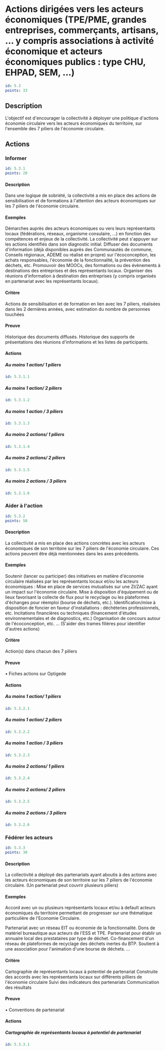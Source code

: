 # Actions dirigées vers les acteurs économiques (TPE/PME, grandes entreprises, commerçants, artisans, … y compris associations à activité économique et acteurs économiques publics : type CHU, EHPAD, SEM, ...)
```yaml
id: 5.3
points: 33
```
## Description
L'objectif est d'encourager la collectivité à déployer une politique d'actions économie circulaire vers les acteurs économiques du territoire,  sur l'ensemble des 7 piliers de l'économie circulaire.

## Actions
### Informer
```yaml
id: 5.3.1
points: 20
```
#### Description
Dans une logique de sobriété, la collectivité a mis en place des actions de sensibilisation et de formations à l'attention des acteurs économiques sur les 7 piliers de l'économie circulaire.

#### Exemples
Démarches auprès des acteurs économiques ou vers leurs représentants locaux (fédérations, réseaux, organisme consulaire, …) en fonction des compétences et enjeux de la collectivité. La collectivité peut s'appuyer sur les actions identifiés dans son diagnostic initial.
Diffuser des documents d'information (déjà disponibles auprès des Communautés de commune, Conseils régionaux, ADEME ou réalisé en propre) sur l'écoconception, les achats responsables, l'économie de la fonctionnalité, la prévention des déchets, etc.
Promouvoir des MOOCs, des formations ou des évènements à destinations des entreprises et des représentants locaux.
Organiser des réunions d'information à destination des entreprises (y compris organisés en partenariat avec les représentants locaux).

#### Critère
Actions de sensibilisation et de formation en lien avec les 7 piliers, réalisées dans les 2 dernières années, avec estimation du nombre de personnes touchées

#### Preuve
Historique des documents diffusés.
Historique des supports de présentations des réunions d'informations et les listes de participants.

#### Actions
##### Au moins 1 action/ 1 piliers
```yaml
id: 5.3.1.1
```

##### Au moins 1 action/ 2 piliers
```yaml
id: 5.3.1.2
```

##### Au moins 1 action / 3 piliers
```yaml
id: 5.3.1.3
```

##### Au moins 2 actions/ 1 piliers
```yaml
id: 5.3.1.4
```

##### Au moins 2 actions/ 2 piliers
```yaml
id: 5.3.1.5
```

##### Au moins 2 actions / 3 piliers
```yaml
id: 5.3.1.6
```


### Aider à l'action
```yaml
id: 5.3.2
points: 50
```
#### Description
La collectivité a mis en place des actions concrètes avec les acteurs économiques de son territoire sur les 7 piliers de l'économie circulaire.
Ces actions peuvent être déjà mentionnées dans les axes précédents.

#### Exemples
Soutenir (lancer ou participer) des initiatives en matière d'économie circulaire  réalisées par les représentants locaux et/ou les acteurs économiques :
Mise en place de services mutualisés sur une ZI/ZAC ayant un impact sur l'économie circulaire.
Mise à disposition d'équipement ou de lieux favorisant la collecte de flux pour le recyclage ou les plateformes d'échanges pour réemploi (bourse de déchets, etc.).
Identification/mise à disposition de foncier en faveur d'installations : déchèteries professionnels, etc.
Incitations financières ou techniques (financement d'études environnementales et de diagnostics, etc.)
Organisation de concours autour de l'écoconception, etc.
...
(S'aider des trames filières pour identifier d'autres actions)

#### Critère
Action(s) dans chacun des 7 piliers

#### Preuve
• Fiches actions sur Optigede

#### Actions
##### Au moins 1 action/ 1 piliers
```yaml
id: 5.3.2.1
```

##### Au moins 1 action/ 2 piliers
```yaml
id: 5.3.2.2
```

##### Au moins 1 action / 3 piliers
```yaml
id: 5.3.2.3
```

##### Au moins 2 actions/ 1 piliers
```yaml
id: 5.3.2.4
```

##### Au moins 2 actions/ 2 piliers
```yaml
id: 5.3.2.5
```

##### Au moins 2 actions / 3 piliers
```yaml
id: 5.3.2.6
```


### Fédérer les acteurs
```yaml
id: 5.3.3
points: 30
```
#### Description
La collectivité a déployé des partenariats ayant aboutis à des actions avec les acteurs économiques de son territoire sur les 7 piliers de l'économie circulaire.
(Un partenariat peut couvrir plusieurs piliers)

#### Exemples
Accord avec un ou plusieurs représentants locaux et/ou à default acteurs économiques du territoire permettant de progresser sur une thématique particulière de l'Economie Circulaire.

Partenariat avec un réseau EIT ou économie de la fonctionnalité.
Dons de matériel bureautique aux acteurs de l'ESS et TPE.
Partenariat pour établir un annuaire local des prestataires par type de déchet.
Co-financement d'un réseau de plateformes de recyclage des déchets inertes du BTP.
Soutient à une association pour l'animation d'une bourse de déchets.
…

#### Critère
Cartographie de représentants locaux à potentiel de partenariat
Construite des accords avec les représentants locaux sur différents pilliers de l'économie circulaire
Suivi des indicateurs des partenariats 
Communication des résultats

#### Preuve
• Conventions de partenariat

#### Actions
##### Cartographie de représentants locaux à potentiel de partenariat
```yaml
id: 5.3.3.1
```


